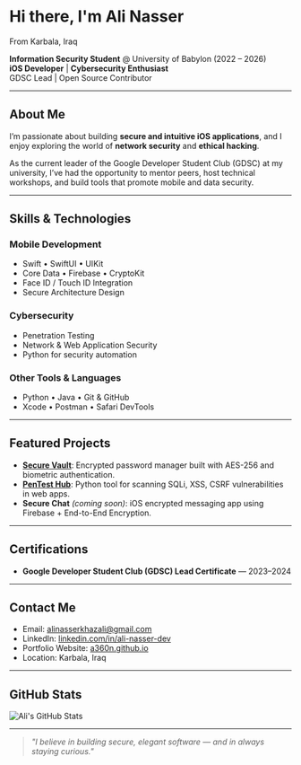 #  Hi there, I'm **Ali Nasser**  
 From Karbala, Iraq  

 **Information Security Student** @ University of Babylon (2022 – 2026)  
 **iOS Developer** |  **Cybersecurity Enthusiast**  
 GDSC Lead | Open Source Contributor

---

##  About Me
I’m passionate about building **secure and intuitive iOS applications**, and I enjoy exploring the world of **network security** and **ethical hacking**.

As the current leader of the Google Developer Student Club (GDSC) at my university, I’ve had the opportunity to mentor peers, host technical workshops, and build tools that promote mobile and data security.

---

##  Skills & Technologies

###  Mobile Development
- Swift • SwiftUI • UIKit  
- Core Data • Firebase • CryptoKit  
- Face ID / Touch ID Integration  
- Secure Architecture Design  

###  Cybersecurity
- Penetration Testing  
- Network & Web Application Security  
- Python for security automation  

###  Other Tools & Languages
- Python • Java • Git & GitHub  
- Xcode • Postman • Safari DevTools

---

##  Featured Projects

-  [**Secure Vault**](https://github.com/a360n/secure-vault): Encrypted password manager built with AES-256 and biometric authentication.
-  [**PenTest Hub**](https://github.com/a360n/pentest-hub): Python tool for scanning SQLi, XSS, CSRF vulnerabilities in web apps.
-  **Secure Chat** *(coming soon)*: iOS encrypted messaging app using Firebase + End-to-End Encryption.

---

##  Certifications
-  **Google Developer Student Club (GDSC) Lead Certificate** — 2023–2024  

---

##  Contact Me

-  Email: [alinasserkhazali@gmail.com](mailto:alinasserkhazali@gmail.com)  
-  LinkedIn: [linkedin.com/in/ali-nasser-dev](https://www.linkedin.com/in/ali-nasser-dev)  
-  Portfolio Website: [a360n.github.io](https://a360n.github.io)  
-  Location: Karbala, Iraq

---

##  GitHub Stats

![Ali's GitHub Stats](https://github-readme-stats.vercel.app/api?username=a360n&show_icons=true&theme=tokyonight)

---

> *"I believe in building secure, elegant software — and in always staying curious."*
